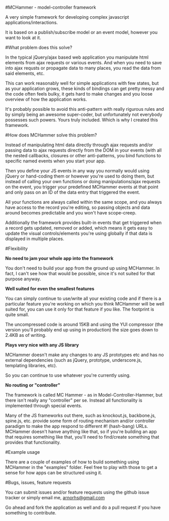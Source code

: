 #MCHammer - model-controller framework

A very simple framework for developing complex javascript
applications/interactions.

It is based on a publish/subscribe model or an event model, however you
want to look at it.

#What problem does this solve?

In the typical jQuery/ajax based web application you manipulate html elements
from ajax requests or various events. And when you need to save into ajax
requsts or propagate data to many places, you read the data from said elements,
etc.

This can work reasonably well for simple applications with few states, but as
your application grows, these kinds of bindings can get pretty messy and the
code often feels bulky, it gets hard to make changes and you loose overview of
how the application works.

It's probably possible to avoid this anti-pattern with really rigurous rules
and by simply being an awesome super-coder, but unfortunately not everybody
possesses such powers. Yours truly included. Which is why I created this
framework.

#How does MCHammer solve this problem?

Instead of manipulating html data directly through ajax requests and/or passing
data to ajax requests directly from the DOM in your events (with all the nested
callbacks, closures or other anti-patterns, you bind functions to specific
named events when you start your app.

Then you define your JS events in any way you normally would using jQuery or
hand-coding them or however you're used to doing them, but instead of calling
your own functions or doing manipulations/ajax requests on the event, you
trigger your predefined MCHammer events at that point and only pass on an ID of
the data entry that triggered the event.

All your functions are always called within the same scope, and you always have
access to the record you're editing, so passing objects and data around becomes
predictable and you won't have scope-creep.

Additionally the framework provides built-in events that get triggered when a
record gets updated, removed or added, which means it gets easy to update the
visual controls/elements you're using globally if that data is displayed in
multiple places.

#Flexibility

**No need to jam your whole app into the framework**

You don't need to build your app from the ground up using MCHammer. In fact, I
can't see how that would be possible, since it's not suited for that purpose
anyway.

**Well suited for even the smallest features**

You can simply continue to use/write all your existing code and if there is a
particular feature you're working on which you think MCHammer will be well
suited for, you can use it only for that feature if you like. The footprint is
quite small.

The uncompressed code is around 15KB and using the YUI compressor (the version
you'll probably end up using in production) the size goes down to 2.4KB as of
writing.

**Plays very nice with any JS library**

MCHammer doesn't make any changes to any JS prototypes etc and has no external
dependencies (such as jQuery, prototype, underscore.js, templating libraries,
etc).

So you can continue to use whatever you're currently using.

**No routing or "controller"**

The framework is called MC Hammer - as in Model-Controller-Hammer, but there
isn't really any "controller" per se. Instead all functionality is implemented
through special events.

Many of the JS frameworks out there, such as knockout.js, backbone.js, spine.js,
etc. provide some form of routing mechanism and/or controller paradigm to make
the app respond to different #! (hash-bang) URLs. MCHammer doesn't hanve
anything like that, so if you're building an app that requires something like
that, you'll need to find/create something that provides that functionality.

#Example usage

There are a couple of examples of how to build something using MCHammer in the
"examples" folder. Feel free to play with those to get a sense for how apps
can be structured using it.

#Bugs, issues, feature requests

You can submit issues and/or feature requests using the github issue tracker or
simply email me, arnorhs@gmail.com

Go ahead and fork the application as well and do a pull request if you have
something to contribute.


